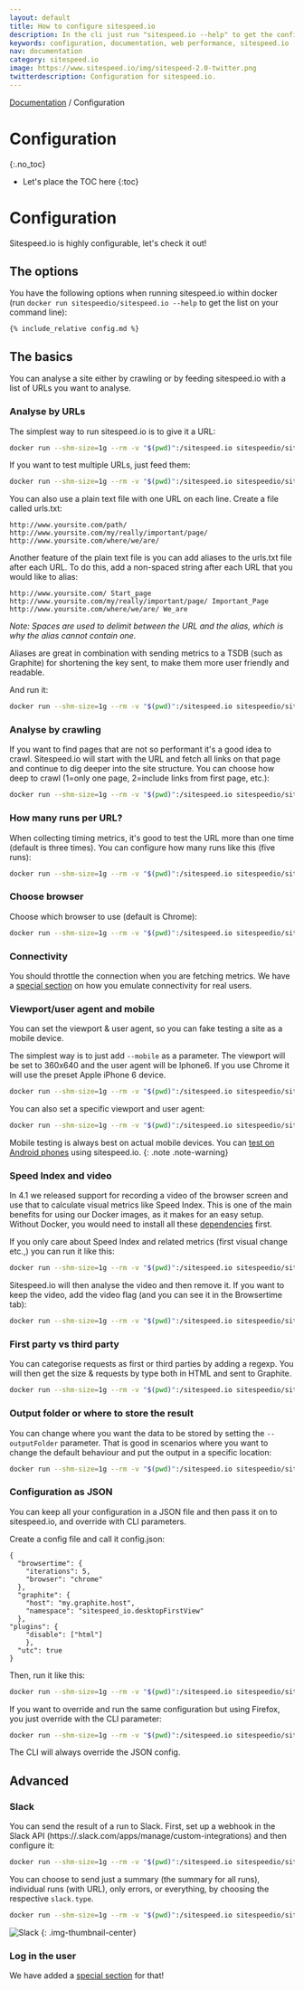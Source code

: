 ```yaml
---
layout: default
title: How to configure sitespeed.io
description: In the cli just run "sitespeed.io --help" to get the configuration options.
keywords: configuration, documentation, web performance, sitespeed.io
nav: documentation
category: sitespeed.io
image: https://www.sitespeed.io/img/sitespeed-2.0-twitter.png
twitterdescription: Configuration for sitespeed.io.
---
```

[Documentation]({{site.baseurl}}/documentation/sitespeed.io/) / Configuration

# Configuration
{:.no_toc}

* Let's place the TOC here
{:toc}

# Configuration
Sitespeed.io is highly configurable, let's check it out!

## The options
You have the following options when running sitespeed.io within docker (run <code>docker run sitespeedio/sitespeed.io --help</code> to get the list on your command line):

~~~help
{% include_relative config.md %}
~~~


## The basics

You can analyse a site either by crawling or by feeding sitespeed.io with a list of URLs you want to analyse.

### Analyse by URLs
The simplest way to run sitespeed.io is to give it a URL:

~~~bash
docker run --shm-size=1g --rm -v "$(pwd)":/sitespeed.io sitespeedio/sitespeed.io https://www.sitespeed.io
~~~

If you want to test multiple URLs, just feed them:

~~~bash
docker run --shm-size=1g --rm -v "$(pwd)":/sitespeed.io sitespeedio/sitespeed.io https://www.sitespeed.io https://www.sitespeed.io/documentation/
~~~

You can also use a plain text file with one URL on each line. Create a file called urls.txt:

~~~
http://www.yoursite.com/path/
http://www.yoursite.com/my/really/important/page/
http://www.yoursite.com/where/we/are/
~~~

Another feature of the plain text file is you can add aliases to the urls.txt file after each URL. To do this, add a non-spaced string after each URL that you would like to alias:

~~~
http://www.yoursite.com/ Start_page
http://www.yoursite.com/my/really/important/page/ Important_Page
http://www.yoursite.com/where/we/are/ We_are
~~~
*Note: Spaces are used to delimit between the URL and the alias, which is why the alias cannot contain one.*

Aliases are great in combination with sending metrics to a TSDB (such as Graphite) for shortening the key sent, to make them more user friendly and readable.

And run it:

~~~bash
docker run --shm-size=1g --rm -v "$(pwd)":/sitespeed.io sitespeedio/sitespeed.io urls.txt
~~~

### Analyse by crawling

If you want to find pages that are not so performant it's a good idea to crawl. Sitespeed.io will start with the URL and fetch all links on that page and continue to dig deeper into the site structure. You can choose how deep to crawl (1=only one page, 2=include links from first page, etc.):

~~~bash
docker run --shm-size=1g --rm -v "$(pwd)":/sitespeed.io sitespeedio/sitespeed.io https://www.sitespeed.io -d 2
~~~

### How many runs per URL?
When collecting timing metrics, it's good to test the URL more than one time (default is three times). You can configure how many runs like this (five runs):

~~~bash
docker run --shm-size=1g --rm -v "$(pwd)":/sitespeed.io sitespeedio/sitespeed.io https://www.sitespeed.io -n 5
~~~

### Choose browser
Choose which browser to use (default is Chrome):

~~~bash
docker run --shm-size=1g --rm -v "$(pwd)":/sitespeed.io sitespeedio/sitespeed.io https://www.sitespeed.io -b firefox
~~~

### Connectivity

You should throttle the connection when you are fetching metrics. We have a [special section]({{site.baseurl}}/documentation/sitespeed.io/connectivity) on how you emulate connectivity for real users.

### Viewport/user agent and mobile

You can set the viewport & user agent, so you can fake testing a site as a mobile device.

The simplest way is to just add <code>--mobile</code> as a parameter. The viewport will be set to 360x640 and the user agent will be Iphone6. If you use Chrome it will use the preset Apple iPhone 6 device.

~~~bash
docker run --shm-size=1g --rm -v "$(pwd)":/sitespeed.io sitespeedio/sitespeed.io https://www.sitespeed.io --mobile
~~~

You can also set a specific viewport and user agent:

~~~bash
docker run --shm-size=1g --rm -v "$(pwd)":/sitespeed.io sitespeedio/sitespeed.io https://www.sitespeed.io --browsertime.viewPort 400x400 --browsertime.userAgent "UCWEB/2.0 (MIDP-2.0; U; Adr 4.4.4; en-US; XT1022) U2/1.0.0 UCBrowser/10.6.0.706 U2/1.0.0 Mobile"
~~~

Mobile testing is always best on actual mobile devices. You can [test on Android phones](../mobile-phones/) using sitespeed.io.
{: .note .note-warning}

### Speed Index and video
In 4.1 we released support for recording a video of the browser screen and use that to calculate visual metrics like Speed Index. This is one of the main benefits for using our Docker images, as it makes for an easy setup. Without Docker, you would need to install all these [dependencies](https://github.com/WPO-Foundation/visualmetrics) first.

If you only care about Speed Index and related metrics (first visual change etc.,) you can run it like this:

~~~bash
docker run --shm-size=1g --rm -v "$(pwd)":/sitespeed.io sitespeedio/sitespeed.io --speedIndex https://www.sitespeed.io/
~~~

Sitespeed.io will then analyse the video and then remove it. If you want to keep the video, add the video flag (and you can see it in the Browsertime tab):

~~~bash
docker run --shm-size=1g --rm -v "$(pwd)":/sitespeed.io sitespeedio/sitespeed.io --speedIndex --video https://www.sitespeed.io/
~~~


### First party vs third party
You can categorise requests as first or third parties by adding a regexp. You will then get the size & requests by type both in HTML and sent to Graphite.

~~~bash
docker run --shm-size=1g --rm -v "$(pwd)":/sitespeed.io sitespeedio/sitespeed.io --firstParty ".ryanair.com" https://www.ryanair.com/us/en/
~~~

### Output folder or where to store the result
You can change where you want the data to be stored by setting the <code>--outputFolder</code> parameter. That is good in scenarios where you want to change the default behaviour and put the output in a specific location:

~~~bash
docker run --shm-size=1g --rm -v "$(pwd)":/sitespeed.io sitespeedio/sitespeed.io --outputFolder /my/folder ".ryanair.com" https://www.sitespeed.io/
~~~

### Configuration as JSON

You can keep all your configuration in a JSON file and then pass it on to sitespeed.io, and override with CLI parameters.

Create a config file and call it config.json:

~~~
{
  "browsertime": {
    "iterations": 5,
    "browser": "chrome"
  },
  "graphite": {
    "host": "my.graphite.host",
    "namespace": "sitespeed_io.desktopFirstView"
  },
"plugins": {
	"disable": ["html"]
	},
  "utc": true
}
~~~

Then, run it like this:

~~~bash
docker run --shm-size=1g --rm -v "$(pwd)":/sitespeed.io sitespeedio/sitespeed.io --config config.json https://www.sitespeed.io
~~~

If you want to override and run the same configuration but using Firefox, you just override with the CLI parameter:

~~~bash
docker run --shm-size=1g --rm -v "$(pwd)":/sitespeed.io sitespeedio/sitespeed.io --config config.json -b firefox https://www.sitespeed.io
~~~

The CLI will always override the JSON config.

## Advanced

### Slack
You can send the result of a run to Slack. First, set up a webhook in the Slack API (https://<your team>.slack.com/apps/manage/custom-integrations) and then configure it:

~~~bash
docker run --shm-size=1g --rm -v "$(pwd)":/sitespeed.io sitespeedio/sitespeed.io https://www.sitespeed.io/ --slack.hookUrl https://hooks.slack.com/services/YOUR/HOOK/URL
~~~

You can choose to send just a summary (the summary for all runs), individual runs (with URL), only errors, or everything, by choosing the respective <code>slack.type</code>.

~~~bash
docker run --shm-size=1g --rm -v "$(pwd)":/sitespeed.io sitespeedio/sitespeed.io https://www.sitespeed.io/ --slack.hookUrl https://hooks.slack.com/services/YOUR/HOOK/URL --slack.type summary
~~~

![Slack]({{site.baseurl}}/img/slack.png)
{: .img-thumbnail-center}

### Log in the user
We have added a [special section](../prepostscript) for that!
